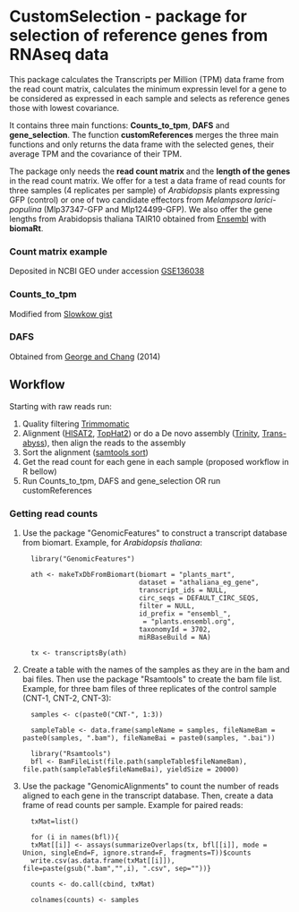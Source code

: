 # CustomSelection - package for selection of reference genes from RNAseq data

This package calculates the Transcripts per Million (TPM) data frame from the read count matrix, calculates the minimum expressin level for a gene to be considered as expressed in each sample and selects as reference genes those with lowest covariance.

It contains three main functions: __Counts_to_tpm__, __DAFS__ and __gene_selection__. The function __customReferences__ merges the three main functions and only returns the data frame with the selected genes, their average TPM and the covariance of their TPM.

The package only needs the __read count matrix__ and the __length of the genes__ in the read count matrix.
We offer for a test a data frame of read counts for three samples (4 replicates per sample) of *Arabidopsis* plants expressing GFP (control) or one of two candidate effectors from *Melampsora larici-populina* (Mlp37347-GFP and Mlp124499-GFP). We also offer the gene lengths from Arabidopsis thaliana TAIR10 obtained from [Ensembl](plants.ensembl.org) with __biomaRt__.

### Count matrix example
Deposited in NCBI GEO under accession [GSE136038](https://www.ncbi.nlm.nih.gov/geo/query/acc.cgi?acc=GSE136038)

### Counts_to_tpm
Modified from [Slowkow gist](https://gist.github.com/slowkow/c6ab0348747f86e2748b)

### DAFS
Obtained from [George and Chang](https://doi.org/10.1186/1471-2105-15-92) (2014) 

## Workflow

Starting with raw reads run:
1. Quality filtering [Trimmomatic](http://www.usadellab.org/cms/?page=trimmomatic)
2. Alignment ([HISAT2](https://ccb.jhu.edu/software/hisat2/index.shtml), [TopHat2](https://ccb.jhu.edu/software/tophat/index.shtml)) or do a De novo assembly ([Trinity](https://github.com/trinityrnaseq/trinityrnaseq/wiki), [Trans-abyss](https://github.com/bcgsc/transabyss)), then align the reads to the assembly
3. Sort the alignment ([samtools sort](http://samtools.sourceforge.net/))
4. Get the read count for each gene in each sample (proposed workflow in R bellow)
5. Run Counts_to_tpm, DAFS and gene_selection OR run customReferences


### Getting read counts

1. Use the package "GenomicFeatures" to construct a transcript database from biomart. Example, for _Arabidopsis thaliana_:

    ```
      library("GenomicFeatures")

      ath <- makeTxDbFromBiomart(biomart = "plants_mart",
                                 dataset = "athaliana_eg_gene",
                                 transcript_ids = NULL,
                                 circ_seqs = DEFAULT_CIRC_SEQS,
                                 filter = NULL,
                                 id_prefix = "ensembl_",
                                  = "plants.ensembl.org",
                                 taxonomyId = 3702,
                                 miRBaseBuild = NA)

      tx <- transcriptsBy(ath)
    ```


2. Create a table with the names of the samples as they are in the bam and bai files. Then use the package "Rsamtools" to create the bam file list. Example, for three bam files of three replicates of the control sample (CNT-1, CNT-2, CNT-3):

    ```
      samples <- c(paste0("CNT-", 1:3))

      sampleTable <- data.frame(sampleName = samples, fileNameBam = paste0(samples, ".bam"), fileNameBai = paste0(samples, ".bai"))

      library("Rsamtools")
      bfl <- BamFileList(file.path(sampleTable$fileNameBam), file.path(sampleTable$fileNameBai), yieldSize = 20000)

    ```

3. Use the package "GenomicAlignments" to count the number of reads aligned to each gene in the transcript database. Then, create a data frame of read counts per sample. Example for paired reads:

    ```
      txMat=list()

      for (i in names(bfl)){
      txMat[[i]] <- assays(summarizeOverlaps(tx, bfl[[i]], mode = Union, singleEnd=F, ignore.strand=F, fragments=T))$counts
      write.csv(as.data.frame(txMat[[i]]), file=paste(gsub(".bam","",i), ".csv", sep=""))}

      counts <- do.call(cbind, txMat)

      colnames(counts) <- samples
    ```
